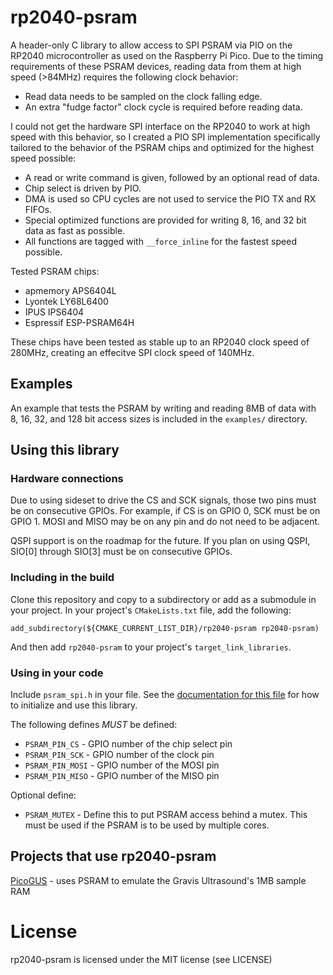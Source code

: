 # rp2040-psram

A header-only C library to allow access to SPI PSRAM via PIO on the RP2040 microcontroller as used on the Raspberry Pi Pico. Due to the timing requirements of these PSRAM devices, reading data from them at high speed (>84MHz) requires the following clock behavior:

- Read data needs to be sampled on the clock falling edge.
- An extra "fudge factor" clock cycle is required before reading data.

I could not get the hardware SPI interface on the RP2040 to work at high speed with this behavior, so I created a PIO SPI implementation specifically tailored to the behavior of the PSRAM chips and optimized for the highest speed possible:

- A read or write command is given, followed by an optional read of data.
- Chip select is driven by PIO.
- DMA is used so CPU cycles are not used to service the PIO TX and RX FIFOs.
- Special optimized functions are provided for writing 8, 16, and 32 bit data as fast as possible.
- All functions are tagged with `__force_inline` for the fastest speed possible.

Tested PSRAM chips:

- apmemory APS6404L
- Lyontek LY68L6400
- IPUS IPS6404
- Espressif ESP-PSRAM64H

These chips have been tested as stable up to an RP2040 clock speed of 280MHz, creating an effecitve SPI clock speed of 140MHz.

## Examples

An example that tests the PSRAM by writing and reading 8MB of data with 8, 16, 32, and 128 bit access sizes is included in the `examples/` directory.

## Using this library

### Hardware connections

Due to using sideset to drive the CS and SCK signals, those two pins must be on consecutive GPIOs. For example, if CS is on GPIO 0, SCK must be on GPIO 1. MOSI and MISO may be on any pin and do not need to be adjacent.

QSPI support is on the roadmap for the future. If you plan on using QSPI, SIO[0] through SIO[3] must be on consecutive GPIOs.

### Including in the build

Clone this repository and copy to a subdirectory or add as a submodule in your project. In your project's `CMakeLists.txt` file, add the following:

```
add_subdirectory(${CMAKE_CURRENT_LIST_DIR}/rp2040-psram rp2040-psram)
```

And then add `rp2040-psram` to your project's `target_link_libraries`.

### Using in your code

Include `psram_spi.h` in your file. See the [documentation for this file](https://polpo.github.io/rp2040-psram/psram__spi_8h.html) for how to initialize and use this library.

The following defines _MUST_ be defined:

- `PSRAM_PIN_CS` - GPIO number of the chip select pin
- `PSRAM_PIN_SCK` - GPIO number of the clock pin
- `PSRAM_PIN_MOSI` - GPIO number of the MOSI pin
- `PSRAM_PIN_MISO` - GPIO number of the MISO pin

Optional define:

- `PSRAM_MUTEX` - Define this to put PSRAM access behind a mutex. This must be used if the PSRAM is to be used by multiple cores.


## Projects that use rp2040-psram

[PicoGUS](https://github.com/polpo/picogus) - uses PSRAM to emulate the Gravis Ultrasound's 1MB sample RAM

# License

rp2040-psram is licensed under the MIT license (see LICENSE)
